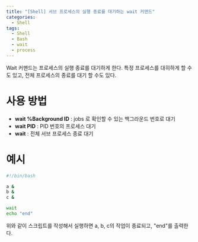```yaml
---
title: "[Shell] 서브 프로세스의 실행 종료를 대기하는 wait 커맨드"
categories:
  - Shell
tags:
  - Shell
  - Bash
  - wait
  - process
---
```


Wait 커맨드는 프로세스의 실행 종료를 대기하게 한다. 특정 프로세스를 대히하게 할 수도 있고, 전체 프로세스의 종료를 대기 할 수도 있다.

# 사용 방법

* **wait %Background ID** : jobs 로 확인할 수 있는 백그라운드 번호로 대기
* **wait PID** : PID 번호의 프로세스 대기
* **wait** : 전체 서브 프로세스 종료 대기 

# 예시

``` bash
#!/bin/bash

a &
b &
c &

wait
echo "end"
```

위와 같이 스크립트를 작성해서 실행하면 a, b, c의 작업이 종료되고, "end"를 출력한다.
